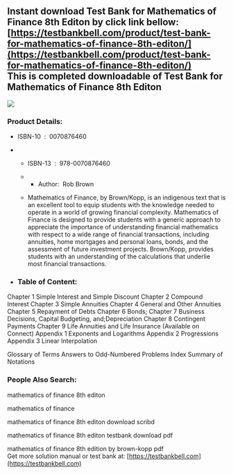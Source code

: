 Instant download **Test Bank for Mathematics of Finance 8th Editon** by click link bellow:  
[https://testbankbell.com/product/test-bank-for-mathematics-of-finance-8th-editon/](https://testbankbell.com/product/test-bank-for-mathematics-of-finance-8th-editon/)  
This is completed downloadable of Test Bank for Mathematics of Finance 8th Editon
---------------------------------------------------------------------------------


![](https://testbankbell.com/wp-content/uploads/2023/05/0070876460-1.jpg)
### Product Details:


* ISBN-10 ‏ : ‎ 0070876460
* * ISBN-13 ‏ : ‎ 978-0070876460
  * * Author:  Rob Brown
   
  * Mathematics of Finance, by Brown/Kopp, is an indigenous text that is an excellent tool to equip students with the knowledge needed to operate in a world of growing financial complexity. Mathematics of Finance is designed to provide students with a generic approach to appreciate the importance of understanding financial mathematics with respect to a wide range of financial transactions, including annuities, home mortgages and personal loans, bonds, and the assessment of future investment projects. Brown/Kopp, provides students with an understanding of the calculations that underlie most financial transactions.
 
* ### Table of Content:

Chapter 1 Simple Interest and Simple Discount
Chapter 2 Compound Interest
Chapter 3 Simple Annuities
Chapter 4 General and Other Annuities
Chapter 5 Repayment of Debts
Chapter 6 Bonds;
Chapter 7 Business Decisions, Capital Budgeting, and;Depreciation
Chapter 8 Contingent Payments
Chapter 9 Life Annuities and Life Insurance (Available on Connect)
Appendix 1 Exponents and Logarithms
Appendix 2 Progressions
Appendix 3 Linear Interpolation

Glossary of Terms
Answers to Odd-Numbered Problems
Index
Summary of Notations


 ### People Also Search:


 mathematics of finance 8th editon

 mathematics of finance

 mathematics of finance 8th editon download scribd

 mathematics of finance 8th editon testbank download pdf

 mathematics of finance 8th edition by brown-kopp pdf  
  Get more solution manual or test bank at: [https://testbankbell.com](https://testbankbell.com)
